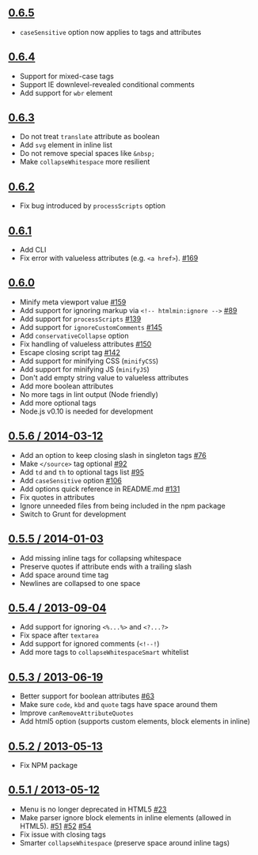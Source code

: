 ## [0.6.5](https://github.com/kangax/html-minifier/compare/v0.6.4...0.6.5)

* `caseSensitive` option now applies to tags and attributes

## [0.6.4](https://github.com/kangax/html-minifier/compare/v0.6.3...0.6.4)

* Support for mixed-case tags
* Support IE downlevel-revealed conditional comments
* Add support for `wbr` element

## [0.6.3](https://github.com/kangax/html-minifier/compare/v0.6.2...0.6.3)

* Do not treat `translate` attribute as boolean
* Add `svg` element in inline list
* Do not remove special spaces like `&nbsp;`
* Make `collapseWhitespace` more resilient

## [0.6.2](https://github.com/kangax/html-minifier/compare/v0.6.1...0.6.2)

* Fix bug introduced by `processScripts` option

## [0.6.1](https://github.com/kangax/html-minifier/compare/v0.6.0...0.6.1)

* Add CLI
* Fix error with valueless attributes (e.g. `<a href>`). [#169](https://github.com/kangax/html-minifier/issues/169)

## [0.6.0](https://github.com/kangax/html-minifier/compare/v0.5.6...0.6.0)

* Minify meta viewport value [#159](https://github.com/kangax/html-minifier/issues/159)
* Add support for ignoring markup via `<!-- htmlmin:ignore -->` [#89](https://github.com/kangax/html-minifier/issues/89)
* Add support for `processScripts` [#139](https://github.com/kangax/html-minifier/issues/139)
* Add support for `ignoreCustomComments` [#145](https://github.com/kangax/html-minifier/issues/145)
* Add `conservativeCollapse` option
* Fix handling of valueless attributes [#150](https://github.com/kangax/html-minifier/issues/150)
* Escape closing script tag [#142](https://github.com/kangax/html-minifier/issues/142)
* Add support for minifying CSS (`minifyCSS`)
* Add support for minifying JS (`minifyJS`)
* Don't add empty string value to valueless attributes
* Add more boolean attributes
* No more tags in lint output (Node friendly)
* Add more optional tags
* Node.js v0.10 is needed for development

## [0.5.6 / 2014-03-12](https://github.com/kangax/html-minifier/compare/v0.5.5...v0.5.6)

* Add an option to keep closing slash in singleton tags [#76](https://github.com/kangax/html-minifier/issues/76)
* Make `</source>` tag optional [#92](https://github.com/kangax/html-minifier/issues/92)
* Add `td` and `th` to optional tags list [#95](https://github.com/kangax/html-minifier/issues/95)
* Add `caseSensitive` option [#106](https://github.com/kangax/html-minifier/issues/106)
* Add options quick reference in README.md [#131](https://github.com/kangax/html-minifier/issues/131)
* Fix quotes in attributes
* Ignore unneeded files from being included in the npm package
* Switch to Grunt for development

## [0.5.5 / 2014-01-03](https://github.com/kangax/html-minifier/compare/v0.5.4...v0.5.5)

* Add missing inline tags for collapsing whitespace
* Preserve quotes if attribute ends with a trailing slash
* Add space around time tag
* Newlines are collapsed to one space

## [0.5.4 / 2013-09-04](https://github.com/kangax/html-minifier/compare/v0.5.3...v0.5.4)

* Add support for ignoring `<%...%>` and `<?...?>`
* Fix space after `textarea`
* Add support for ignored comments (`<!--!`)
* Add more tags to `collapseWhitespaceSmart` whitelist

## [0.5.3 / 2013-06-19](https://github.com/kangax/html-minifier/compare/v0.5.2...v0.5.3)

* Better support for boolean attributes [#63](https://github.com/kangax/html-minifier/issues/76)
* Make sure `code`, `kbd` and `quote` tags have space around them
* Improve `canRemoveAttributeQuotes`
* Add html5 option (supports custom elements, block elements in inline)

## [0.5.2 / 2013-05-13](https://github.com/kangax/html-minifier/compare/v0.5.1...v0.5.2)

* Fix NPM package

## [0.5.1 / 2013-05-12](https://github.com/kangax/html-minifier/compare/v0.5.0...v0.5.1)

* Menu is no longer deprecated in HTML5 [#23](https://github.com/kangax/html-minifier/issues/23)
* Make parser ignore block elements in inline elements (allowed in HTML5). [#51](https://github.com/kangax/html-minifier/issues/51) [#52](https://github.com/kangax/html-minifier/issues/52) [#54](https://github.com/kangax/html-minifier/issues/54)
* Fix issue with closing tags
* Smarter `collapseWhitespace` (preserve space around inline tags)
